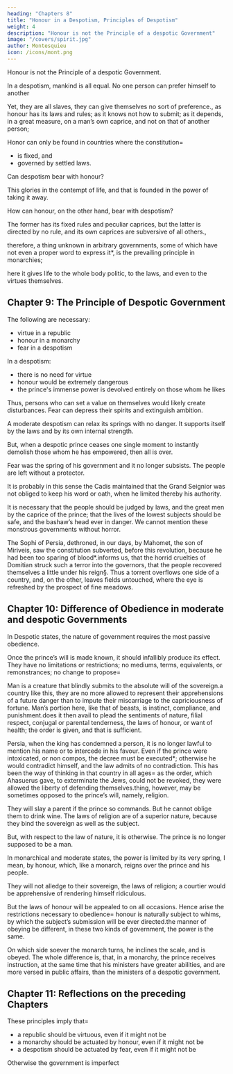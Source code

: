 ```yaml
---
heading: "Chapters 8"
title: "Honour in a Despotism, Principles of Despotism"
weight: 4
description: "Honour is not the Principle of a despotic Government"
image: "/covers/spirit.jpg"
author: Montesquieu
icon: /icons/mont.png
---
```





Honour is not the Principle of a despotic Government.

In a despotism, mankind is all equal. No one person can prefer himself to another

Yet, they are all slaves, they can give themselves no sort of preference., as honour has its laws and rules; as it knows not how to submit; as it depends, in a great measure, on a man’s own caprice, and not on that of another person; 

Honor can only be found in countries where the constitution= 
- is fixed, and
- governed by settled laws.

Can despotism bear with honour? 

This glories in the contempt of life, and that is founded in the power of taking it away. 

How can honour, on the other hand, bear with despotism? 

The former has its fixed rules and peculiar caprices, but the latter is directed by no rule, and its own caprices are subversive of all others., 

therefore, a thing unknown in arbitrary governments, some of which have not even a proper word to express it*, is the prevailing principle in monarchies; 

here it gives life to the whole body politic, to the laws, and even to the virtues themselves.


## Chapter 9: The Principle of Despotic Government

The following are necessary:
- virtue in a republic
- honour in a monarchy
- fear in a despotism

In a despotism:
- there is no need for virtue
- honour would be extremely dangerous
- the prince's immense power is devolved entirely on those whom he likes 

Thus, persons who can set a value on themselves would likely create disturbances. Fear can depress their spirits and extinguish ambition.

A moderate despotism can relax its springs with no danger. It supports itself by the laws and by its own internal strength. 

But, when a despotic prince ceases one single moment to instantly demolish those whom he has empowered, then all is over. 

Fear was the spring of his government and it no longer subsists. The people are left without a protector.

It is probably in this sense the Cadis maintained that the Grand Seignior was not obliged to keep his word or oath, when he limited thereby his authority.

It is necessary that the people should be judged by laws, and the great men by the caprice of the prince; that the lives of the lowest subjects should be safe, and the bashaw’s head ever in danger. We cannot mention these monstrous governments without horror. 

The Sophi of Persia, dethroned, in our days, by Mahomet, the son of Miriveis, saw the constitution subverted, before this revolution, because he had been too sparing of blood*.informs us, that the horrid cruelties of Domitian struck such a terror into the governors, that the people recovered themselves a little under his reign§. Thus a torrent overflows one side of a country, and, on the other, leaves fields untouched, where the eye is refreshed by the prospect of fine meadows.



## Chapter 10: Difference of Obedience in moderate and despotic Governments

In Despotic states, the nature of government requires the most passive obedience.

Once the prince’s will is made known, it should infallibly produce its effect. They have no limitations or restrictions; no mediums, terms, equivalents, or remonstrances; no change to propose=  

Man is a creature that blindly submits to the absolute will of the sovereign.a country like this, they are no more allowed to represent their apprehensions of a future danger than to impute their miscarriage to the capriciousness of fortune. Man’s portion here, like that of beasts, is instinct, compliance, and punishment.does it then avail to plead the sentiments of nature, filial respect, conjugal or parental tenderness, the laws of honour, or want of health; the order is given, and that is sufficient.

Persia, when the king has condemned a person, it is no longer lawful to mention his name or to intercede in his favour. Even if the prince were intoxicated, or non compos, the decree must be executed*; otherwise he would contradict himself, and the law admits of no contradiction. This has been the way of thinking in that country in all ages=  as the order, which Ahasuerus gave, to exterminate the Jews, could not be revoked, they were allowed the liberty of defending themselves.thing, however, may be sometimes opposed to the prince’s will, namely, religion. 

They will slay a parent if the prince so commands. But he cannot oblige them to drink wine. The laws of religion are of a superior nature, because they bind the sovereign as well as the subject. 

But, with respect to the law of nature, it is otherwise. The prince is no longer supposed to be a man. 

In monarchical and moderate states, the power is limited by its very spring, I mean, by honour, which, like a monarch, reigns over the prince and his people. 

They will not alledge to their sovereign, the laws of religion; a courtier would be apprehensive of rendering himself ridiculous. 

But the laws of honour will be appealed to on all occasions. Hence arise the restrictions necessary to obedience=  honour is naturally subject to whims, by which the subject’s submission will be ever directed.the manner of obeying be different, in these two kinds of government, the power is the same. 

On which side soever the monarch turns, he inclines the scale, and is obeyed. The whole difference is, that, in a monarchy, the prince receives instruction, at the same time that his ministers have greater abilities, and are more versed in public affairs, than the ministers of a despotic government.



## Chapter 11: Reflections on the preceding Chapters

These principles imply that= 

- a republic should be virtuous, even if it might not be
- a monarchy should be actuated by honour, even if it might not be
- a despotism should be actuated by fear, even if it might not be

<!-- =  nor does it prove, that, in a particular , they are actuated by honour; or, in a particular despotic government, by fear; but that they ought to be directed by these principles,  -->

Otherwise the government is imperfect
